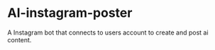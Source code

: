 # AI-instagram-poster
A Instagram bot that connects to users account to create and post ai content.
